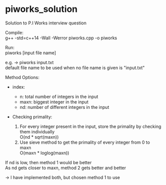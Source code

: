# piworks_solution
Solution to P.I Works interview question

Compile: <br>
g++ -std=c++14 -Wall -Werror piworks.cpp -o piworks

Run: <br>
piworks [input file name]

e.g. -> piworks input.txt <br>
default file name to be used when no file name is given is "input.txt"


Method Options:
 - index:
    - n: total number of integers in the input
    - maxn: biggest integer in the input
    - nd: number of different integers in the input

 - Checking primality:
    1) For every integer present in the input, store the primality by checking them individually <br>
       O(nd * sqrt(maxn))
    2) Use sieve method to get the primality of every integer from 0 to maxn <br>
       O(maxn * loglog(maxn))

If nd is low, then method 1 would be better <br>
As nd gets closer to maxn, method 2 gets better and better <br>

 -> I have implemented both, but chosen method 1 to use
